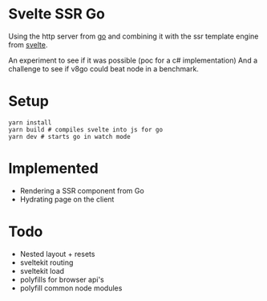 # Svelte SSR Go

Using the http server from [go](https://golang.org/) and combining it with the ssr template engine from [svelte](https://svelte.dev/).

An experiment to see if it was possible (poc for a c# implementation)
And a challenge to see if v8go could beat node in a benchmark.

# Setup

```
yarn install
yarn build # compiles svelte into js for go
yarn dev # starts go in watch mode
```

# Implemented

- Rendering a SSR component from Go
- Hydrating page on the client

# Todo

- Nested layout + resets
- sveltekit routing
- sveltekit load
- polyfills for browser api's
- polyfill common node modules

